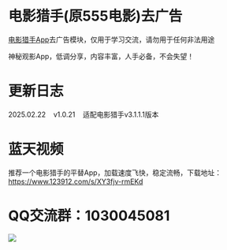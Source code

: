# 电影猎手(原555电影)去广告

[电影猎手App](https://kgg.rongmanit.com/dyls/DYLS-3.1.1.1.apk)去广告模块，仅用于学习交流，请勿用于任何非法用途

神秘观影App，低调分享，内容丰富，人手必备，不会失望！

# 更新日志

2025.02.22&nbsp;&nbsp;&nbsp;&nbsp;v1.0.21&nbsp;&nbsp;&nbsp;&nbsp;适配电影猎手v3.1.1.1版本

# 蓝天视频

推荐一个电影猎手的平替App，加载速度飞快，稳定流畅，下载地址：https://www.123912.com/s/XY3fjv-rmEKd

# QQ交流群：1030045081

![](https://gitee.com/guangzishushu/image_hosting/raw/master/pictures/qq.jpg)


